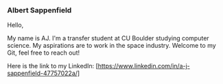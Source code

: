 ### Albert Sappenfield
 Hello,
 
  My name is AJ. I'm a transfer student at CU Boulder studying computer science. My aspirations
are to work in the space industry. Welcome to my Git, feel free to reach out!

Here is the link to my LinkedIn: [https://www.linkedin.com/in/a-j-sappenfield-47757022a/]
